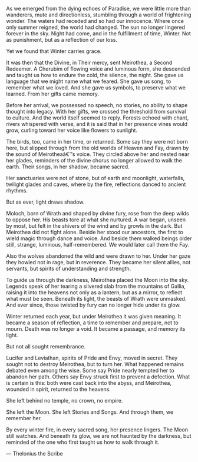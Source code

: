 As we emerged from the dying echoes of Paradise, we were little more than wanderers, mute and directionless, stumbling through a world of frightening wonder. The waters had receded and so had our innocence. Where once only summer reigned, the world had changed. The sun no longer lingered forever in the sky. Night had come, and in the fulfillment of time, Winter. Not as punishment, but as a reflection of our loss.

Yet we found that Winter carries grace.

It was then that the Divine, in Their mercy, sent Meirothea, a Second Redeemer. A Cherubim of flowing voice and luminous form, she descended and taught us how to endure the cold, the silence, the night. She gave us language that we might name what we feared. She gave us song, to remember what we loved. And she gave us symbols, to preserve what we learned. From her gifts came memory.

Before her arrival, we possessed no speech, no stories, no ability to shape thought into legacy. With her gifts, we crossed the threshold from survival to culture. And the world itself seemed to reply. Forests echoed with chant, rivers whispered with verse, and it is said that in her presence vines would grow, curling toward her voice like flowers to sunlight.

The birds, too, came in her time, or returned. Some say they were not born here, but slipped through from the old worlds of Heaven and Fay, drawn by the sound of Meirotheaâ€™s voice. They circled above her and nested near her glades, reminders of the divine chorus no longer allowed to walk the earth. Their songs, in her shadow, became sacred. 

Her sanctuaries were not of stone, but of earth and moonlight, waterfalls, twilight glades and caves, where by the fire, reflections danced to ancient rhythms.

But as ever, light draws shadow.

Moloch, born of Wrath and shaped by divine fury, rose from the deep wilds to oppose her. His beasts tore at what she nurtured. A war began, unseen by most, but felt in the shivers of the wind and by growls in the dark. But Meirothea did not fight alone. Beside her stood our ancestors, the first to wield magic through dance and voice. And beside them walked beings older still, strange, luminous, half-remembered. We would later call them the Fay.

Also the wolves abandoned the wild and were drawn to her. Under her gaze they howled not in rage, but in reverence. They became her silent allies, not servants, but spirits of understanding and strength.

To guide us through the darkness, Meirothea placed the Moon into the sky. Legends speak of her tearing a silvered slab from the mountains of Gallia, raising it into the heavens not only as a lantern, but as a mirror, to reflect what must be seen. Beneath its light, the beasts of Wrath were unmasked. And ever since, those twisted by fury can no longer hide under its glow.

Winter returned each year, but under Meirothea it was given meaning. It became a season of reflection, a time to remember and prepare, not to mourn. Death was no longer a void. It became a passage, and memory its light.

But not all sought remembrance.

Lucifer and Leviathan, spirits of Pride and Envy, moved in secret. They sought not to destroy Meirothea, but to turn her. What happened remains debated even among the wise. Some say Pride nearly tempted her to abandon her path. Others say Envy struck first to prevent a defection. What is certain is this: both were cast back into the abyss, and Meirothea, wounded in spirit, returned to the heavens.

She left behind no temple, no crown, no empire.

She left the Moon. She left Stories and Songs. And through them, we remember her.

By every winter fire, in every sacred song, her presence lingers. The Moon still watches. And beneath its glow, we are not haunted by the darkness, but reminded of the one who first taught us how to walk through it.

 — Thelonius the Scribe